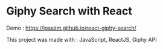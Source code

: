 # Giphy Search with React

Demo : https://josezm.github.io/react-giphy-search/

This project was made with : JavaScript, ReactJS, Giphy API
